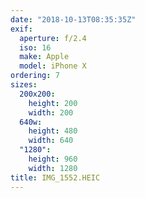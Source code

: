 ```yaml
---
date: "2018-10-13T08:35:35Z"
exif:
  aperture: f/2.4
  iso: 16
  make: Apple
  model: iPhone X
ordering: 7
sizes:
  200x200:
    height: 200
    width: 200
  640w:
    height: 480
    width: 640
  "1280":
    height: 960
    width: 1280
title: IMG_1552.HEIC
---
```

